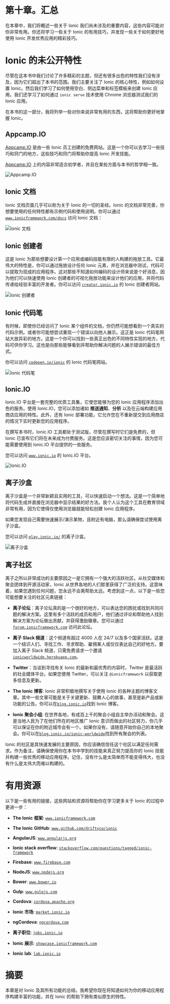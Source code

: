 # 第十章。汇总

在本章中，我们将概述一些关于 Ionic 我们尚未涉及的重要内容，这些内容可能对你非常有用。你还将学习一些关于 Ionic 的有用技巧，并发现一些关于如何更好地使用 Ionic 开发优秀应用的精彩技巧。

# Ionic 的未公开特性

尽管在这本书中我们讨论了许多精彩的主题，但还有很多出色的特性我们没有涉及，因为它们超出了本书的范围。我们主要关注了 Ionic 的核心特性，例如如何设置 Ionic。然后我们学习了如何使用空白、侧边菜单和标签模板来创建 Ionic 应用。我们还学习了如何通过 `ionic serve` 技术使用 Chrome 浏览器测试我们的 Ionic 应用。

在本书的这一部分，我将列举一些对你来说非常有用的东西，这将帮助你更好地掌握 Ionic。

## Appcamp.IO

[Appcamp.IO](http://Appcamp.IO) 是由一些 Ionic 员工创建的免费网站。这是一个你可以去学习一些技巧和窍门的地方，这些技巧和窍门将帮助你提高 Ionic 开发技能。

[Appcamp.IO](http://Appcamp.IO) 上的内容非常适合初学者，并且在某些方面与本书的哲学相一致。

![Appcamp.IO](img/00092.jpeg)

## Ionic 文档

Ionic 文档页面几乎可以称为关于 Ionic 的一切的圣经。Ionic 的文档非常完善，你想要使用的任何特性都有示例代码和使用说明。你可以通过 [`www.ionicframework.com/docs`](http://www.ionicframework.com/docs) 访问 Ionic 文档：

![Ionic 文档](img/00093.jpeg)

## Ionic 创建者

这是 Ionic 为那些想要设计第一个应用或编码技能有限的人构建的拖放工具。它最伟大的特性是，你可以通过拖放设计任何 Ionic 元素，并在浏览器中测试，代码可以提取为现成的应用程序。这对那些不知道如何编码的设计师来说是个好消息，因为他们可以快速使用 Ionic 创建者的可视化拖放功能来设计他们的应用，并将代码传递给经验丰富的开发者。你可以访问 [`creator.ionic.io`](https://creator.ionic.io) 的 Ionic 创建者网站。

![Ionic 创建者](img/00094.jpeg)

## Ionic 代码笔

有时候，即使你已经访问了 Ionic 某个组件的文档，你仍然可能想看到一个真实的代码示例。或者你可能想尝试重现一个错误以向他人展示。这正是 Ionic 代码笔网站大放异彩的地方。这是一个你可以找到一些真正出色的不同特性实现的地方，代码可供你学习。这也是向那些能够看到并帮助你解决问题的人展示错误的最佳方式。

你可以访问 [`codepen.io/ionic`](http://codepen.io/ionic) 的 Ionic 代码笔网站。

![Ionic 代码笔](img/00095.jpeg)

## Ionic.IO

Ionic.IO 平台是一套完整的优质工具集，它使您能够为您的 Ionic 应用程序添加出色的服务。使用 Ionic.IO，您可以添加诸如 **推送通知**、**分析** 以及在云端构建应用商店应用的特性。此外，还有 Ionic 部署功能，它允许您在不重新提交到应用商店的情况下实时更新您的应用程序。

在撰写本书时，Ionic.IO 工具都处于测试版，尽管在撰写时它们是免费的，但 Ionic 已宣布它们将在未来成为付费服务。这是您应该密切关注的事情，因为您可能需要使用到 Ionic.IO 平台提供的一些服务。

您可以访问 [`www.ionic.io`](http://www.ionic.io) 的 Ionic.IO 平台。

![Ionic.IO](img/00096.jpeg)

## 离子沙盒

离子沙盒是一个非常新颖且实用的工具，可以快速启动一个想法。这是一个简单地将代码生成并直接在浏览器中显示结果的好方法。我个人认为这个工具在教育领域非常有用，因为它使得仅使用浏览器就能轻松创建 Ionic 应用程序。

如果您发现自己需要快速展示/演示某物，且附近有电脑，那么请确保尝试使用离子沙盒。

您可以访问 [`play.ionic.io/`](http://play.ionic.io/) 的离子沙盒。

![离子沙盒](img/00097.jpeg)

## 离子社区

离子之所以非常成功的主要原因之一是它拥有一个强大的活跃社区。从社交媒体和聚会团体到开源活动家，Ionic 从世界各地的人们那里获得了广泛的支持。这意味着，如果您遇到任何问题，您永远不会离帮助太远。考虑到这一点，以下是一些您可能想要关注的社区元素链接：

+   **离子论坛**：离子论坛真的是一个很好的地方，可以表达您的困扰或找到共同问题的解决方案。这里有多个活跃的成员和用户，他们通过评论和帮助他人找到解决方案为论坛做出贡献，并获得激励徽章。您可以通过 [`forum.ionicframework.com`](http://forum.ionicframework.com) 访问此论坛。

+   **离子 Slack 频道**：这个频道有超过 4000 人在 24/7 以及多个国家活跃。这是一个结识人们、寻找工作、寻求帮助、雇佣某人或仅仅表达自己的好地方。要加入离子 Slack 频道，只需免费请求一个邀请 [`ionicworldwide.herokuapp.com`](http://ionicworldwide.herokuapp.com)。

+   **Twitter**：当谈到寻找有关 Ionic 的最新和最优秀的内容时，Twitter 是最活跃的社会媒体平台。如果您使用 Twitter，可以关注 `@ionicframework` 以获取更多信息及更新。

+   **The Ionic 博客**: Ionic 非常积极地撰写关于使用 Ionic 的各种主题的博客文章。其中一些文章可能是关于关键更新、鼓舞人心的故事，甚至是新产品或新功能的公告。你可以在[`blog.ionic.io`](http://blog.ionic.io)找到 Ionic 博客。

+   **Ionic 聚会小组**: 在世界各地，有成百上千的聚会小组自主举办活动和聚会。这是当地人民为了在他们所在的地区推广 Ionic 意识而做出的社区努力，你几乎可以保证在你的附近城市会有一个。如果你没有，请随意开始你自己的本地聚会。你可以在[`blog.ionic.io/ionic-worldwide`](http://blog.ionic.io/ionic-worldwide)找到所有聚会的列表。

Ionic 的社区是其快速发展的主要原因，你应该确信信任这个社区以满足任何需求。作为备注，请确保使用你在本书中学到的技能来真正努力提高你的 Ionic 技能并构建一些优秀的移动应用程序。记住，没有什么是太简单而不能变得伟大，也没有什么是太伟大而难以构建的。

# 有用资源

以下是一些有用的链接，这些网站和资源将帮助你在学习更多关于 Ionic 的过程中更进一步：

+   **The Ionic** **框架**: [`www.ionicframework.com`](http://www.ionicframework.com)

+   **The Ionic** **GitHub**: [`www.github.com/driftyco/ionic`](http://www.github.com/driftyco/ionic)

+   **AngularJS**: [`www.angularjs.org`](http://www.angularjs.org)

+   **Ionic stack overflow**: [`stackoverflow.com/questions/tagged/ionic-framework`](http://stackoverflow.com/questions/tagged/ionic-framework)

+   **Firebase**: [`www.firebase.com`](http://www.firebase.com)

+   **NodeJS**: [`www.nodejs.org`](http://www.nodejs.org)

+   **Bower**: [`www.bower.io`](http://www.bower.io)

+   **Gulp**: [`www.gulpjs.com`](http://www.gulpjs.com)

+   **Cordova**: [`cordova.apache.org`](https://cordova.apache.org)

+   **Ionic 市场**: [`market.ionic.io`](https://market.ionic.io)

+   **ngCordova**: [`ngcordova.com`](http://ngcordova.com)

+   **离子职位**: [`jobs.ionic.io`](http://jobs.ionic.io)

+   **Ionic 展示**: [`showcase.ionicframework.com`](http://showcase.ionicframework.com)

+   **Ionic lab**: [`lab.ionic.io`](http://lab.ionic.io)

# 摘要

本章是对 Ionic 及其所有功能的总结。我希望你现在将知道如何为你的移动应用程序构建丰富的功能，并在 Ionic 的帮助下拥有类似原生的特性。
